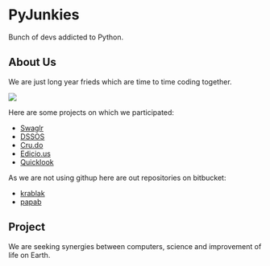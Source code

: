 # PyJunkies

Bunch of devs addicted to Python.

## About Us
We are just long year frieds which are time to time coding together. 

![](https://dl.dropboxusercontent.com/u/78826/koding/koding-photos.png)

Here are some projects on which we participated:

- [Swaglr](http://www.swaglr.com/swags/all/)
- [DSSOS](http://dss-pyjunkies.rhcloud.com/)
- [Cru.do](http://cru.do)
- [Edicio.us](http://edicio.us)
- [Quicklook](https://bitbucket.org/radekhofman/quicklook/overview)

As we are not using githup here are out repositories on bitbucket:

- [krablak](https://bitbucket.org/krablak)
- [papab](https://bitbucket.org/radekhofman)

## Project
We are seeking synergies between computers, science and improvement of life on Earth.
